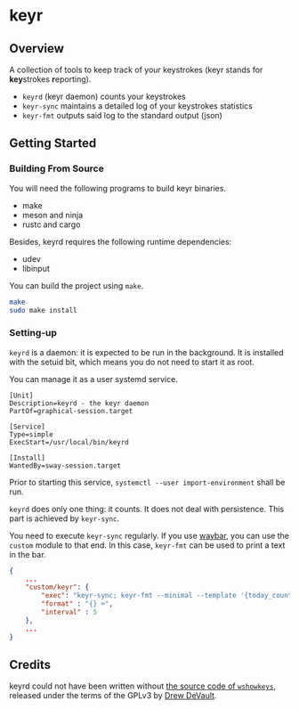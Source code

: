 # keyr

## Overview

A collection of tools to keep track of your keystrokes (keyr stands
for **key**strokes **r**eporting).

  - `keyrd` (keyr daemon) counts your keystrokes
  - `keyr-sync` maintains a detailed log of your keystrokes statistics
  - `keyr-fmt` outputs said log to the standard output (json)

## Getting Started

### Building From Source

You will need the following programs to build keyr binaries.

  - make
  - meson and ninja
  - rustc and cargo

Besides, keyrd requires the following runtime dependencies:

  - udev
  - libinput

You can build the project using `make`.

```bash
make
sudo make install
```

### Setting-up

`keyrd` is a daemon: it is expected to be run in the background. It is
installed with the setuid bit, which means you do not need to start it
as root.

You can manage it as a user systemd service.

```
[Unit]
Description=keyrd - the keyr daemon
PartOf=graphical-session.target

[Service]
Type=simple
ExecStart=/usr/local/bin/keyrd

[Install]
WantedBy=sway-session.target
```

Prior to starting this service, `systemctl --user import-environment`
shall be run.

`keyrd` does only one thing: it counts. It does not deal with
persistence. This part is achieved by `keyr-sync`.

You need to execute `keyr-sync` regularly. If you use
[waybar](https://github.com/Alexays/Waybar), you can use the `custom`
module to that end. In this case, `keyr-fmt` can be used to print a
text in the bar.

```json
{
    ...
    "custom/keyr": {
        "exec": "keyr-sync; keyr-fmt --minimal --template '{today_count | num_format} today ({global_count | num_format} total)'",
        "format" : "{} ⌨",
        "interval" : 5
    },
    ...
}
```

## Credits

keyrd could not have been written without [the source code of
`wshowkeys`](https://git.sr.ht/~sircmpwn/wshowkeys), released under
the terms of the GPLv3 by [Drew DeVault](https://drewdevault.com/).

